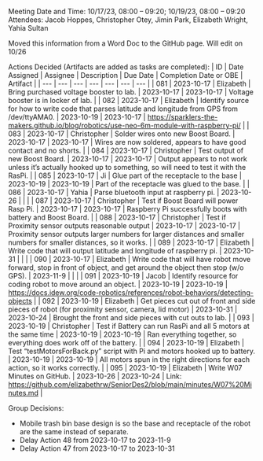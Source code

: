 Meeting Date and Time: 10/17/23, 08:00 – 09:20; 10/19/23, 08:00 – 09:20
Attendees: Jacob Hoppes, Christopher Otey, Jimin Park, Elizabeth Wright, Yahia Sultan

Moved this information from a Word Doc to the GitHub page.
Will edit on 10/26

Actions Decided (Artifacts are added as tasks are completed):
| ID | Date Assigned | Assignee | Description | Due Date | Completion Date or OBE | Artifact |
| --- | --- | --- | --- | --- | --- | --- |
| 081 | 2023-10-17 | Elizabeth | Bring purchased voltage booster to lab. | 2023-10-17 | 2023-10-17 | Voltage booster is in locker of lab. |
| 082 | 2023-10-17 | Elizabeth | Identify source for how to write code that parses latitude and longitude from GPS from /dev/ttyAMA0. | 2023-10-19 | 2023-10-17 | https://sparklers-the-makers.github.io/blog/robotics/use-neo-6m-module-with-raspberry-pi/ |
| 083 | 2023-10-17 | Christopher | Solder wires onto new Boost Board. | 2023-10-17 | 2023-10-17 | Wires are now soldered, appears to have good contact and no shorts. |
| 084 | 2023-10-17 | Christopher | Test output of new Boost Board. | 2023-10-17 | 2023-10-17 | Output appears to not work unless it’s actually hooked up to something, so will need to test it with the RasPi. |
| 085 | 2023-10-17 | Ji | Glue part of the receptacle to the base | 2023-10-19 | 2023-10-19 | Part of the receptacle was glued to the base. |
| 086 | 2023-10-17 | Yahia | Parse bluetooth input at raspberry pi. | 2023-10-26 |  |  |
| 087 | 2023-10-17 | Christopher | Test if Boost Board will power Rasp Pi. | 2023-10-17 | 2023-10-17 | Raspberry Pi successfully boots with battery and Boost Board. |
| 088 | 2023-10-17 | Christopher | Test if Proximity sensor outputs reasonable output | 2023-10-17 | 2023-10-17 | Proximity sensor outputs larger numbers for larger distances and smaller numbers for smaller distances, so it works. |
| 089 | 2023-10-17 | Elizabeth | Write code that will output latitude and longitude of raspberry pi. | 2023-10-31 |  |  |
| 090 | 2023-10-17 | Elizabeth | Write code that will have robot move forward, stop in front of object, and get around the object then stop (w/o GPS). | 2023-11-9 |  |  |
| 091 | 2023-10-19 | Jacob | Identify resource for coding robot to move around an object. | 2023-10-19 | 2023-10-19 | https://docs.idew.org/code-robotics/references/robot-behaviors/detecting-objects |
| 092 | 2023-10-19 | Elizabeth | Get pieces cut out of front and side pieces of robot (for proximity sensor, camera, lid motor) | 2023-10-31 | 2023-10-24 | Brought the front and side pieces with cut outs to lab. |
| 093 | 2023-10-19 | Christopher | Test if Battery can run RasPi and all 5 motors at the same time | 2023-10-19 | 2023-10-19 | Ran everything together, so everything does work off of the battery. |
| 094 | 2023-10-19 | Elizabeth | Test “testMotorsForBack.py” script with Pi and motors hooked up to battery. | 2023-10-19 | 2023-10-19 | All motors spun in the right directions for each action, so it works correctly. |
| 095 | 2023-10-19 | Elizabeth | Write W07 Minutes on GitHub. | 2023-10-26 | 2023-10-24 | Link: https://github.com/elizabethrw/SeniorDes2/blob/main/minutes/W07%20Minutes.md |

Group Decisions:
 - Mobile trash bin base design is so the base and receptacle of the robot are the same instead of separate.
 - Delay Action 48 from 2023-10-17 to 2023-11-9
 - Delay Action 47 from 2023-10-17 to 2023-10-31

